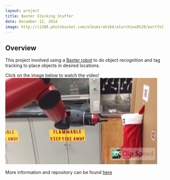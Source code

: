```yaml
---
layout: project
title: Baxter Stocking Stuffer
date: December 12, 2014
image: http://i1380.photobucket.com/albums/ah164/aturchina0528/portfolio/baxter_zpsv1iptg4q.jpg
---
```


## Overview
This project involved using a [Baxter robot](http://www.rethinkrobotics.com/baxter/) to do object recognition and tag tracking to place objects in desired locations. 

Click on the image below to watch the video!
[![Screenshot](https://raw.githubusercontent.com/ChuChuIgbokwe/ME495-Final-Project-Baxter-Stocking-Stuffer/master/clippicture.png)](https://vimeo.com/114372776)

More information and repository can be found [here](https://github.com/ChuChuIgbokwe/ME495-Final-Project-Baxter-Stocking-Stuffer)


